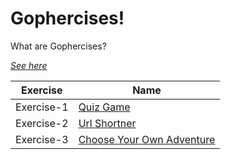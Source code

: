 # Gophercises!

What are Gophercises?

[_See here_](https://gophercises.com/)

| Exercise   | Name                               |
| ---------- | ---------------------------------- |
| Exercise-1 | [Quiz Game](/quiz-application)     |
| Exercise-2 | [Url Shortner](/urlshort)          |
| Exercise-3 | [Choose Your Own Adventure](/cyoa) |
